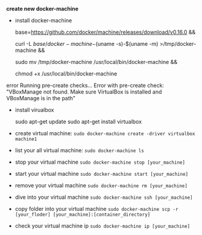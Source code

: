 **create new docker-machine**

- install docker-machine

	base=https://github.com/docker/machine/releases/download/v0.16.0 && 

	curl -L $base/docker-machine-$(uname -s)-$(uname -m) >/tmp/docker-machine &&

	sudo mv /tmp/docker-machine /usr/local/bin/docker-machine &&

	chmod +x /usr/local/bin/docker-machine

error
	Running pre-create checks...
	Error with pre-create check: "VBoxManage not found. Make sure VirtualBox is installed and VBoxManage is in the path"

- install virualbox

	sudo apt-get update
	sudo apt-get install virtualbox

- create virtual machine: `sudo docker-machine create -driver virtualbox machine1`
- list your all virtual machine: `sudo docker-machine ls`
- stop your virtual machine  `sudo docker-machine stop [your_machine]`
- start your virtual machine `sudo docker-machine start [your_machine]`
- remove your virtual machine `sudo docker-machine rm [your_machine]`
- dive into your virtual machine `sudo docker-machine ssh [your_machine]` 
- copy folder into your virtual machine `sudo docker-machine scp -r [your_floder] [your_machine]:[container_directory]`
- check your virtual machine ip `sudo docker-machine ip [your_machine]` 
